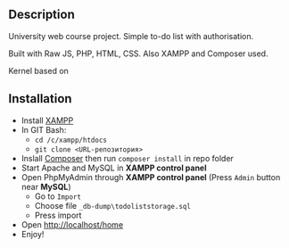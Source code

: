## Description
University web course project. Simple to-do list with authorisation.

Built with Raw JS, PHP, HTML, CSS. Also XAMPP and Composer used.

Kernel based on 

## Installation
+ Install [XAMPP](https://www.apachefriends.org/)
+ In GIT Bash:
  + `cd /c/xampp/htdocs`
  + `git clone <URL-репозитория>`
+ Inslall [Composer](https://getcomposer.org/) then run `composer install` in repo folder
+ Start Apache and MySQL in **XAMPP control panel**
+ Open PhpMyAdmin through **XAMPP control panel** (Press `Admin` button near **MySQL**)
  + Go to `Import`
  + Choose file `_db-dump\todoliststorage.sql`
  + Press import
+ Open [http://localhost/home](http://localhost/home)
+ Enjoy!

